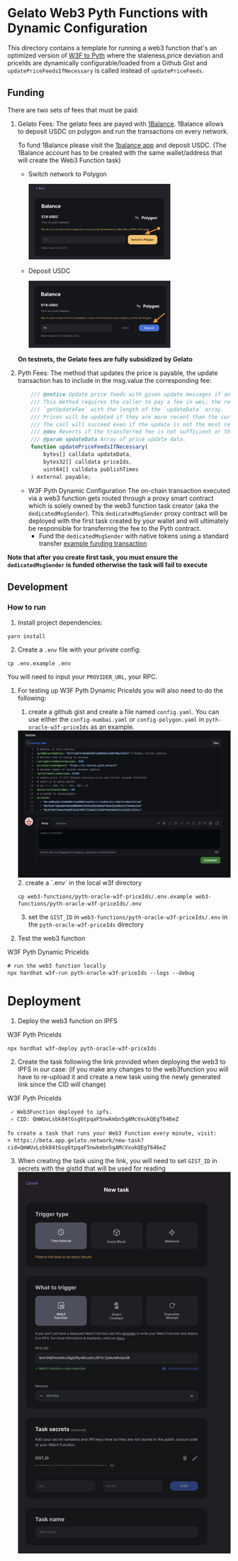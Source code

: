 # Gelato Web3 Pyth Functions with Dynamic Configuration

This directory contains a template for running a web3 function that's an optimized version of [W3F to Pyth](https://github.com/gelatodigital/w3f-pyth-poc-v2/tree/master/web3-functions/pyth-oracle-w3f) where the staleness,price deviation and priceIds are dynamically configurable/loaded from a Github Gist and `updatePriceFeedsIfNecessary` is called instead of `updatePriceFeeds`.

## Funding

There are two sets of fees that must be paid:

1. Gelato Fees:
   The gelato fees are payed with [1Balance](https://docs.gelato.network/developer-services/1balance).
   1Balance allows to deposit USDC on polygon and run the transactions on every network.

   To fund 1Balance please visit the [1balance app](https://beta.app.gelato.network/balance) and deposit USDC.
   (The 1Balance account has to be created with the same wallet/address that will create the Web3 Function task)

   - Switch network to Polygon

      <img src="../../docs/switch-to-polygon.png" width="320"/>

   - Deposit USDC
  
      <img src="../../docs/deposit-usdc.png" width="320"/>


   **On testnets, the Gelato fees are fully subsidized by Gelato**

2. Pyth Fees:
   The method that updates the price is payable, the update transaction has to include in the msg.value the corresponding fee:

   ```ts
       /// @notice Update price feeds with given update messages if any of the price feeds need to be updated
       /// This method requires the caller to pay a fee in wei; the required fee can be computed by calling
       /// `getUpdateFee` with the length of the `updateData` array.
       /// Prices will be updated if they are more recent than the current stored prices.
       /// The call will succeed even if the update is not the most recent.
       /// @dev Reverts if the transferred fee is not sufficient or the updateData is invalid.
       /// @param updateData Array of price update data.
       function updatePriceFeedsIfNecessary(
           bytes[] calldata updateData,
           bytes32[] calldata priceIds,
           uint64[] calldata publishTimes
       ) external payable;
   ```

   - W3F Pyth Dynamic Configuration
     The on-chain transaction executed via a web3 function gets routed through a proxy smart contract which is solely owned by the web3 function task creator (aka the `dedicatedMsgSender`). This `dedicatedMsgSender` proxy contract will be deployed with the first task created by your wallet and will ultimately be responsible for transferring the fee to the Pyth contract.
     - Fund the `dedicatedMsgSender` with native tokens using a standard transfer [example funding transaction](https://mumbai.polygonscan.com/tx/0x76820435112844d166f684bc46d0861cca22840e8ae1370d90e9d4984a13c037)

**Note that after you create first task, you must ensure the `dedicatedMsgSender` is funded otherwise the task will fail to execute**

## Development

### How to run

1. Install project dependencies:

```
yarn install
```

2. Create a `.env` file with your private config:

```
cp .env.example .env
```

You will need to input your `PROVIDER_URL`, your RPC.

1. For testing up W3F Pyth Dynamic PriceIds you will also need to do the following:

   1. create a github gist and create a file named `config.yaml`. You can use either the `config-mumbai.yaml` or `config-polygon.yaml` in `pyth-oracle-w3f-priceIds` as an example.

   <img src="../../docs/configYamlGist.png"/>
   2. create a `.env` in the local w3f directory
   
   ```
   cp web3-functions/pyth-oracle-w3f-priceIds/.env.example web3-functions/pyth-oracle-w3f-priceIds/.env
   ```
   3. set the `GIST_ID` in `web3-functions/pyth-oracle-w3f-priceIds/.env` in the `pyth-oracle-w3f-priceIds` directory

2. Test the web3 function

W3F Pyth Dynamic PriceIds

```
# run the web3 function locally
npx hardhat w3f-run pyth-oracle-w3f-priceIds --logs --debug
```

# Deployment

1. Deploy the web3 function on IPFS

W3F Pyth PriceIds

```
npx hardhat w3f-deploy pyth-oracle-w3f-priceIds
```

2. Create the task following the link provided when deploying the web3 to IPFS in our case: (if you make any changes to the web3function you will have to re-upload it and create a new task using the newly generated link since the CID will change)

W3F Pyth PriceIds

```
 ✓ Web3Function deployed to ipfs.
 ✓ CID: QmWUvLsbk84tGsg6tpqaF5nwkmbn5gAMcVxukQEgT646eZ

To create a task that runs your Web3 Function every minute, visit:
> https://beta.app.gelato.network/new-task?cid=QmWUvLsbk84tGsg6tpqaF5nwkmbn5gAMcVxukQEgT646eZ
```

3. When creating the task using the link, you will need to set `GIST_ID` in secrets with the gistId that will be used for reading
   <img src="../../docs/secretsGistId.png">
